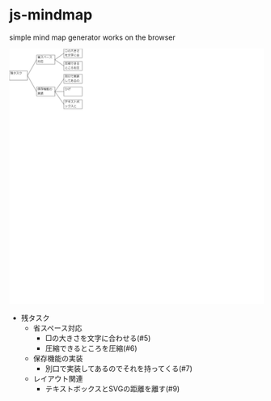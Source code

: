 # js-mindmap
simple mind map generator works on the browser

 ![tasks](https://github.com/miyatsuki/js-mindmap/blob/master/tasks.png "残りタスク")

* 残タスク
  * 省スペース対応
    * □の大きさを文字に合わせる(#5)
    * 圧縮できるところを圧縮(#6)
  * 保存機能の実装
    * 別口で実装してあるのでそれを持ってくる(#7)
  * レイアウト関連
    * テキストボックスとSVGの距離を離す(#9)